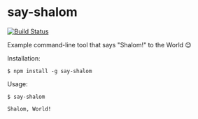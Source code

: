 # say-shalom

[![Build Status](https://travis-ci.org/joisadler/say-shalom.svg?branch=master)](https://travis-ci.org/joisadler/say-shalom)

Example command-line tool that says "Shalom!" to the World 😊

Installation:

`$ npm install -g say-shalom`

Usage:

`$ say-shalom`

`Shalom, World!`

